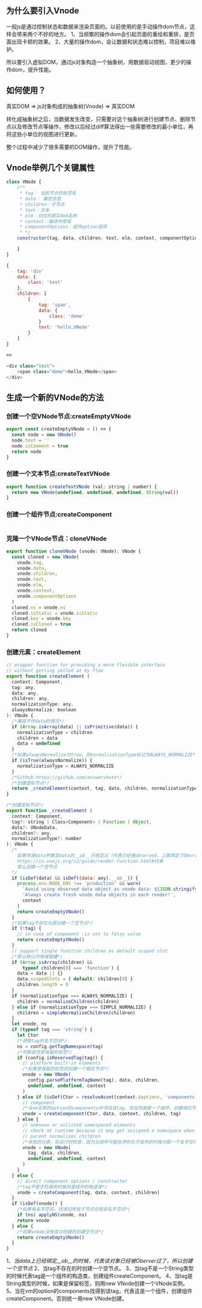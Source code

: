 
## 为什么要引入Vnode
一般js是通过控制状态和数据来渲染页面的。以前使用的是手动操作dom节点，这样会带来两个不好的地方。
1、当频繁的操作dom会引起页面的重绘和重排，是页面出现卡顿的效果。
2、大量的操作dom，会让数据和状态难以控制，项目难以维护。

所以要引入虚拟DOM，通过js对象构造一个抽象树，用数据驱动视图，更少的操作dom，提升性能。


## 如何使用？
真实DOM => js对象构成的抽象树(Vnode) => 真实DOM

转化成抽象树之后，当数据发生改变，只需要对这个抽象树进行创建节点、删除节点以及修改节点等操作，修改以后经过diff算法得出一些需要修改的最小单位，再将这些小单位的视图进行更新。

整个过程中减少了很多需要的DOM操作，提升了性能。


## Vnode举例几个关键属性
```javascript
class VNode {
    /**
     * tag： 当前节点的标签名
     * data： 属性信息
     * children：子节点
     * text：文本
     * elm：对应的真实dom名称
     * context：编译作用域
     * componentOptions：组件option选项
     * */
    constructor(tag, data, children, text, elm, context, componentOptions){

    }
}

{
    tag: 'div'
    data: {
        class: 'test'
    },
    children: [
        {
            tag: 'span',
            data: {
                class: 'demo'
            }
            text: 'hello,VNode'
        }
    ]
}

=>

<div class="test">
    <span class="demo">hello,VNode</span>
</div>
```


## 生成一个新的VNode的方法

### 创建一个空VNode节点:createEmptyVNode
```javascript
export const createEmptyVNode = () => {
  const node = new VNode()
  node.text = ''
  node.isComment = true
  return node
}
```

### 创建一个文本节点:createTextVNode
```javascript
export function createTextVNode (val: string | number) {
  return new VNode(undefined, undefined, undefined, String(val))
}
```

### 创建一个组件节点:createComponent
```javascript

```


### 克隆一个VNode节点：cloneVNode
```javascript
export function cloneVNode (vnode: VNode): VNode {
  const cloned = new VNode(
    vnode.tag,
    vnode.data,
    vnode.children,
    vnode.text,
    vnode.elm,
    vnode.context,
    vnode.componentOptions
  )
  cloned.ns = vnode.ns
  cloned.isStatic = vnode.isStatic
  cloned.key = vnode.key
  cloned.isCloned = true
  return cloned
}
```

### 创建元素：createElement
```javascript
// wrapper function for providing a more flexible interface
// without getting yelled at by flow
export function createElement (
  context: Component,
  tag: any,
  data: any,
  children: any,
  normalizationType: any,
  alwaysNormalize: boolean
): VNode {
  /*兼容不传data的情况*/
  if (Array.isArray(data) || isPrimitive(data)) {
    normalizationType = children
    children = data
    data = undefined
  }
  /*如果alwaysNormalize为true，则normalizationType标记为ALWAYS_NORMALIZE*/
  if (isTrue(alwaysNormalize)) {
    normalizationType = ALWAYS_NORMALIZE
  }
  /*Github:https://github.com/answershuto*/
  /*创建虚拟节点*/
  return _createElement(context, tag, data, children, normalizationType)
}

/*创建虚拟节点*/
export function _createElement (
  context: Component,
  tag?: string | Class<Component> | Function | Object,
  data?: VNodeData,
  children?: any,
  normalizationType?: number
): VNode {
  /*
    如果传递data参数且data的__ob__已经定义（代表已经被observed，上面绑定了Oberver对象），
    https://cn.vuejs.org/v2/guide/render-function.html#约束
    那么创建一个空节点
  */
  if (isDef(data) && isDef((data: any).__ob__)) {
    process.env.NODE_ENV !== 'production' && warn(
      `Avoid using observed data object as vnode data: ${JSON.stringify(data)}\n` +
      'Always create fresh vnode data objects in each render!',
      context
    )
    return createEmptyVNode()
  }
  /*如果tag不存在也是创建一个空节点*/
  if (!tag) {
    // in case of component :is set to falsy value
    return createEmptyVNode()
  }
  // support single function children as default scoped slot
  /*默认默认作用域插槽*/
  if (Array.isArray(children) &&
      typeof children[0] === 'function') {
    data = data || {}
    data.scopedSlots = { default: children[0] }
    children.length = 0
  }
  if (normalizationType === ALWAYS_NORMALIZE) {
    children = normalizeChildren(children)
  } else if (normalizationType === SIMPLE_NORMALIZE) {
    children = simpleNormalizeChildren(children)
  }
  let vnode, ns
  if (typeof tag === 'string') {
    let Ctor
    /*获取tag的名字空间*/
    ns = config.getTagNamespace(tag)
    /*判断是否是保留的标签*/
    if (config.isReservedTag(tag)) {
      // platform built-in elements
      /*如果是保留的标签则创建一个相应节点*/
      vnode = new VNode(
        config.parsePlatformTagName(tag), data, children,
        undefined, undefined, context
      )
    } else if (isDef(Ctor = resolveAsset(context.$options, 'components', tag))) {
      // component
      /*从vm实例的option的components中寻找该tag，存在则就是一个组件，创建相应节点，Ctor为组件的构造类*/
      vnode = createComponent(Ctor, data, context, children, tag)
    } else {
      // unknown or unlisted namespaced elements
      // check at runtime because it may get assigned a namespace when its
      // parent normalizes children
      /*未知的元素，在运行时检查，因为父组件可能在序列化子组件的时候分配一个名字空间*/
      vnode = new VNode(
        tag, data, children,
        undefined, undefined, context
      )
    }
  } else {
    // direct component options / constructor
    /*tag不是字符串的时候则是组件的构造类*/
    vnode = createComponent(tag, data, context, children)
  }
  if (isDef(vnode)) {
    /*如果有名字空间，则递归所有子节点应用该名字空间*/
    if (ns) applyNS(vnode, ns)
    return vnode
  } else {
    /*如果vnode没有成功创建则创建空节点*/
    return createEmptyVNode()
  }
}
```
1、*当data上已经绑定__ob__的时候，代表该对象已经被Oberver过了，所以创建一个空节点*
2、当tag不存在的时创建一个空节点。
3、当tag不是一个String类型的时候代表tag是一个组件的构造类，创建组件createComponent。
4、当tag是String类型的时候，如果是保留标签，则用new VNode创建一个VNode实例。
5、当在vm的option的components找得到该tag，代表这是一个组件，创建组件createComponent。否则统一用new VNode创建。

